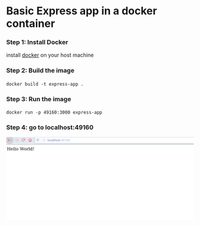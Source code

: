 # Basic Express app in a docker container

### Step 1: Install Docker
install [docker](https://docs.docker.com/get-docker/) on your host machine 

### Step 2: Build the image 
`docker build -t express-app .`

### Step 3: Run the image
`docker run -p 49160:3000 express-app`

### Step 4: go to localhost:49160
![Localhost 49160](images/localhost49160.png)
